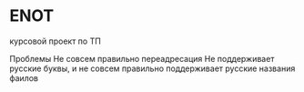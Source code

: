 # ENOT
курсовой проект по ТП

Проблемы
Не совсем правильно переадресация
Не поддерживает русские буквы, и не совсем правильно поддерживает русские названия фаилов
